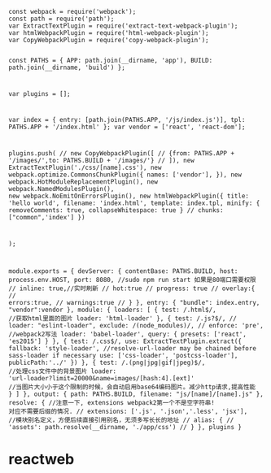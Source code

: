 <code>
const webpack = require('webpack');
const path = require('path');
var ExtractTextPlugin = require('extract-text-webpack-plugin');
var htmlWebpackPlugin = require('html-webpack-plugin');
var CopyWebpackPlugin = require('copy-webpack-plugin');

const PATHS = {
  APP: path.join(__dirname, 'app'),
  BUILD: path.join(__dirname, 'build')
};

var plugins = [];

var index = {
  entry: [path.join(PATHS.APP, '/js/index.js')],
  tpl: PATHS.APP + '/index.html'
};
var vendor = ['react', 'react-dom'];

plugins.push(
  // new CopyWebpackPlugin([
  //   {from: PATHS.APP + '/images/',to: PATHS.BUILD + '/images/'}
  // ]),
  new ExtractTextPlugin('./css/[name].css'),
  new webpack.optimize.CommonsChunkPlugin({
      names: ['vendor'],
  }),
  new webpack.HotModuleReplacementPlugin(),
  new webpack.NamedModulesPlugin(),
  new webpack.NoEmitOnErrorsPlugin(),
  new htmlWebpackPlugin({
    title: 'hello world',
    filename: 'index.html',
    template: index.tpl,
    minify: {
        removeComments: true,
        collapseWhitespace: true
    }
    // chunks: ["common",'index']
  })

);

module.exports = {
  devServer: {
    contentBase: PATHS.BUILD,
    host: process.env.HOST,
    port: 8080, //sudo npm run start 如果是80端口需要权限
    // inline: true,//实时刷新
    // hot:true
    // progress: true
    // overlay:{
    //   errors:true,
    //   warnings:true
    // }
  },
  entry: {
    "bundle": index.entry,
    "vendor":vendor
  },
  module: {
    loaders: [
      {
            test: /\.html$/, //获取html里面的图片
            loader: 'html-loader'
      },
      {
        test: /\.js?$/,
        // loader: "eslint-loader",
        exclude: /(node_modules)/,
        // enforce: 'pre', //webpack2写法
        loader: 'babel-loader',
        query: {
          presets: ['react', 'es2015']
        }
      }, {
        test: /\.css$/,
        use: ExtractTextPlugin.extract({
          fallback: 'style-loader',
          //resolve-url-loader may be chained before sass-loader if necessary
          use: ['css-loader', 'postcss-loader'],
          publicPath:'../'
        })
      },
      {
          test: /\.(png|jpg|gif|jpeg)$/, //处理css文件中的背景图片
          loader: 'url-loader?limit=20000&name=images/[hash:4].[ext]'
          //当图片大小小于这个限制的时候，会自动启用base64编码图片。减少http请求,提高性能
      }
    ]
  },
  output: {
    path: PATHS.BUILD,
    filename: "js/[name]/[name].js"
  },
  resolve: {
     //注意一下, extensions webpack2第一个不是空字符串! 对应不需要后缀的情况.
    //  extensions: ['.js', '.json','.less', 'jsx'],
     //模块别名定义，方便后续直接引用别名，无须多写长长的地址
    //  alias: {
    //      'assets': path.resolve(__dirname, './app/css')
    //  }
 },
  plugins
}
</code>
# reactweb
